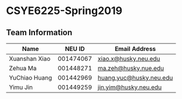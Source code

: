# CSYE6225-Spring2019

## Team Information

| Name | NEU ID | Email Address |
| --- | --- | --- |
|Xuanshan Xiao |001474067|xiao.x@husky.neu.edu |
|Zehua Ma |001448271 |ma.zeh@husky.nue.edu |
|YuChiao Huang |001442969 |huang.yuc@husky.neu.edu |
|Yimu Jin| 001449259 | jin.yim@husky.neu.edu |
